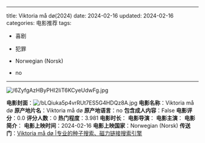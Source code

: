 
---
title: Viktoria må dø(2024)
date: 2024-02-16
updated: 2024-02-16
categories: 电影推荐
tags:

- 喜剧
- 犯罪

- Norwegian (Norsk)
- no
---

<img src="https://image.tmdb.org/t/p/original/6ZyfgAzHByPHI2IiT6KCyeUdwFg.jpg" alt="/6ZyfgAzHByPHI2IiT6KCyeUdwFg.jpg" title="/6ZyfgAzHByPHI2IiT6KCyeUdwFg.jpg">

**电影封面**：<img src="https://image.tmdb.org/t/p/w200/bLQiuka5p4vrRUt7ES5G4HDQz8A.jpg" alt="/bLQiuka5p4vrRUt7ES5G4HDQz8A.jpg" title="/bLQiuka5p4vrRUt7ES5G4HDQz8A.jpg">
**电影名称**：Viktoria må dø
**原产地片名**：Viktoria må dø
**原产地语言**：no
**包含成人内容**：False
**电影评分**：0.0
**评分人数**：0
**热门程度**：3.981
**电影时长**：
**电影导演**：
**电影主演**：
**电影简介**：
**电影上映时间**：2024-02-16
**电影上映国家**：Norwegian (Norsk)
**传送门**：[Viktoria må dø |专业的种子搜索、磁力链接搜索引擎](https://movie.amd794.com:2083/?search=Viktoria%20m%C3%A5%20d%C3%B8&ordering=&mode=match_phrase&page_size=10&page=1)

